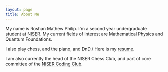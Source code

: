 ```yaml
---
layout: page
title: About Me
---
```


My name is Roshan Mathew Philip. I'm a second year undergraduate student at [NISER](https://niser.ac.in).
My current fields of interest are Mathematical Physics and Quantum Foundations.

I also play chess, and the piano, and DnD.\\
Here is my [resume](https://github.com/SweepingBishops/resume/blob/main/resume.pdf).

I am also currently the head of the NISER Chess Club, and part of core committee of the [NISER Coding Club](https://sdgniser.github.io).
